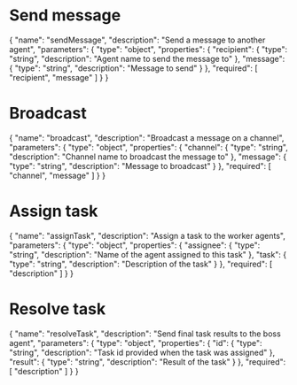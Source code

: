 # Send message
{
  "name": "sendMessage",
  "description": "Send a message to another agent",
  "parameters": {
    "type": "object",
    "properties": {
      "recipient": {
        "type": "string",
        "description": "Agent name to send the message to"
      },
      "message": {
        "type": "string",
        "description": "Message to send"
      }
    },
    "required": [
      "recipient", "message"
    ]
  }
}

# Broadcast
{
  "name": "broadcast",
  "description": "Broadcast a message on a channel",
  "parameters": {
    "type": "object",
    "properties": {
      "channel": {
        "type": "string",
        "description": "Channel name to broadcast the message to"
      },
      "message": {
        "type": "string",
        "description": "Message to broadcast"
      }
    },
    "required": [
      "channel", "message"
    ]
  }
}

# Assign task
{
  "name": "assignTask",
  "description": "Assign a task to the worker agents",
  "parameters": {
    "type": "object",
    "properties": {
      "assignee": {
        "type": "string",
        "description": "Name of the agent assigned to this task"
      },
      "task": {
        "type": "string",
        "description": "Description of the task"
      }
    },
    "required": [
      "description"
    ]
  }
}

# Resolve task
{
  "name": "resolveTask",
  "description": "Send final task results to the boss agent",
  "parameters": {
    "type": "object",
    "properties": {
      "id": {
        "type": "string",
        "description": "Task id provided when the task was assigned"
      },
      "result": {
        "type": "string",
        "description": "Result of the task"
      }
    },
    "required": [
      "description"
    ]
  }
}